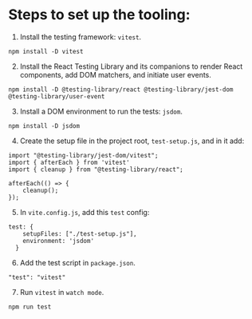 # Steps to set up the tooling:

1. Install the testing framework: `vitest`.
```
npm install -D vitest
```

2. Install the React Testing Library and its companions to render React components, add DOM matchers, and initiate user events.
```
npm install -D @testing-library/react @testing-library/jest-dom @testing-library/user-event
```

3. Install a DOM environment to run the tests: `jsdom`.
```
npm install -D jsdom
```

4. Create the setup file in the project root, `test-setup.js`, and in it add:
```
import "@testing-library/jest-dom/vitest";
import { afterEach } from 'vitest'
import { cleanup } from "@testing-library/react";

afterEach(() => {
    cleanup();
});
```

5. In `vite.config.js`, add this `test` config:
```
test: {
    setupFiles: ["./test-setup.js"],
    environment: 'jsdom'
  }
```

6. Add the test script in `package.json`.
```
"test": "vitest"
```

7. Run `vitest` in `watch mode`.
```
npm run test
```